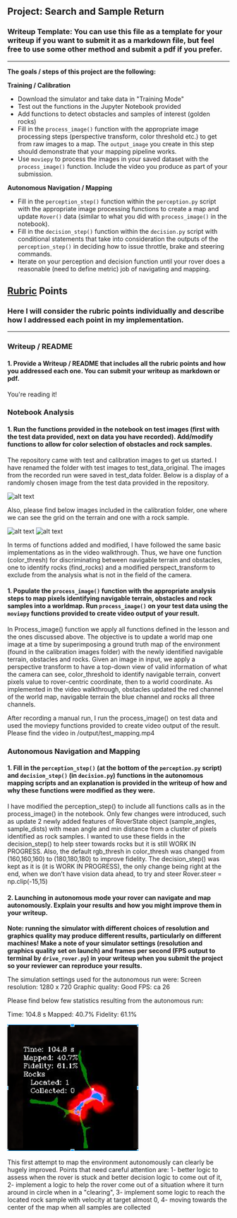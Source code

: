 ## Project: Search and Sample Return
### Writeup Template: You can use this file as a template for your writeup if you want to submit it as a markdown file, but feel free to use some other method and submit a pdf if you prefer.

---


**The goals / steps of this project are the following:**  

**Training / Calibration**  

* Download the simulator and take data in "Training Mode"
* Test out the functions in the Jupyter Notebook provided
* Add functions to detect obstacles and samples of interest (golden rocks)
* Fill in the `process_image()` function with the appropriate image processing steps (perspective transform, color threshold etc.) to get from raw images to a map.  The `output_image` you create in this step should demonstrate that your mapping pipeline works.
* Use `moviepy` to process the images in your saved dataset with the `process_image()` function.  Include the video you produce as part of your submission.

**Autonomous Navigation / Mapping**

* Fill in the `perception_step()` function within the `perception.py` script with the appropriate image processing functions to create a map and update `Rover()` data (similar to what you did with `process_image()` in the notebook).
* Fill in the `decision_step()` function within the `decision.py` script with conditional statements that take into consideration the outputs of the `perception_step()` in deciding how to issue throttle, brake and steering commands.
* Iterate on your perception and decision function until your rover does a reasonable (need to define metric) job of navigating and mapping.  

[//]: # (Image References)

[image1]: ./misc/rover_image.jpg
[image2]: ./calibration_images/example_grid1.jpg
[image3]: ./calibration_images/example_rock1.jpg
[image4]: ./misc/results_image.PNG

## [Rubric](https://review.udacity.com/#!/rubrics/916/view) Points
### Here I will consider the rubric points individually and describe how I addressed each point in my implementation.  

---
### Writeup / README

#### 1. Provide a Writeup / README that includes all the rubric points and how you addressed each one.  You can submit your writeup as markdown or pdf.  

You're reading it!

### Notebook Analysis
#### 1. Run the functions provided in the notebook on test images (first with the test data provided, next on data you have recorded). Add/modify functions to allow for color selection of obstacles and rock samples.
The repository came with test and calibration images to get us started. I have renamed the folder with test images to test_data_original. The images from the recorded run were saved in test_data folder. Below is a display of a randomly chosen image from the test data provided in the repository.

![alt text][image1]

Also, please find below images included in the calibration folder, one where we can see the grid on the terrain and one with a rock sample.

![alt text][image2]
![alt text][image3]

In terms of functions added and modified, I have followed the same basic implementations as in the video walkthrough. Thus, we have one function (color_thresh) for discriminating between navigable terrain and obstacles, one to identify rocks (find_rocks) and a modified perspect_transform to exclude from the analysis what is not in the field of the camera. 

#### 1. Populate the `process_image()` function with the appropriate analysis steps to map pixels identifying navigable terrain, obstacles and rock samples into a worldmap.  Run `process_image()` on your test data using the `moviepy` functions provided to create video output of your result.

In Process_image() function we apply all functions defined in the lesson and the ones discussed above. The objective is to update a world map one image at a time by superimposing a ground truth map of the environment (found in the calibration images folder) with the newly identified navigable terrain, obstacles and rocks. Given an image in input, we apply a perspective transform to have a top-down view of valid information of what the camera can see, color_threshold to identify navigable terrain, convert pixels value to rover-centric coordinate, then to a world coordinate. As implemented in the video walkthrough, obstacles updated the red channel of the world map, navigable terrain the blue channel and rocks all three channels.

After recording a manual run, I run the process_image() on test data and used the moviepy functions provided to create video output of the result. Please find the video in /output/test_mapping.mp4

### Autonomous Navigation and Mapping

#### 1. Fill in the `perception_step()` (at the bottom of the `perception.py` script) and `decision_step()` (in `decision.py`) functions in the autonomous mapping scripts and an explanation is provided in the writeup of how and why these functions were modified as they were.

I have modified the perception_step() to include all functions calls as in the process_image() in the notebook. Only few changes were introduced, such as update 2 newly added features of RoverState object (sample_angles, sample_dists) with mean angle and min distance from a cluster of pixels identified as rock samples. I wanted to use these fields in the decision_step() to help steer towards rocks but it is still WORK IN PROGRESS. Also, the default rgb_thresh in color_thresh was changed from (160,160,160) to (180,180,180) to improve fidelity.
The decision_step() was kept as it is (it is WORK IN PROGRESS), the only change being right at the end, when we don’t have vision data ahead, to try and steer
 	Rover.steer = np.clip(-15,15)



#### 2. Launching in autonomous mode your rover can navigate and map autonomously.  Explain your results and how you might improve them in your writeup.  

**Note: running the simulator with different choices of resolution and graphics quality may produce different results, particularly on different machines!  Make a note of your simulator settings (resolution and graphics quality set on launch) and frames per second (FPS output to terminal by `drive_rover.py`) in your writeup when you submit the project so your reviewer can reproduce your results.**

The simulation settings used for the autonomous run were:
Screen resolution: 1280 x 720
Graphic quality: Good
FPS: ca 26

Please find below few statistics resulting from the autonomous run:

Time: 104.8 s
Mapped:  40.7%
Fidelity:  61.1%

![alt text][image4]

This first attempt to map the environment autonomously can clearly be hugely improved. Points that need careful attention are: 1- better logic to assess when the rover is stuck and better decision logic to come out of it, 2- implement a logic to help the rover come out of a situation where it turn around in circle when in a "clearing", 3- implement some logic to reach the located rock sample with velocity at target almost 0, 4- moving towards the center of the map when all samples are collected
